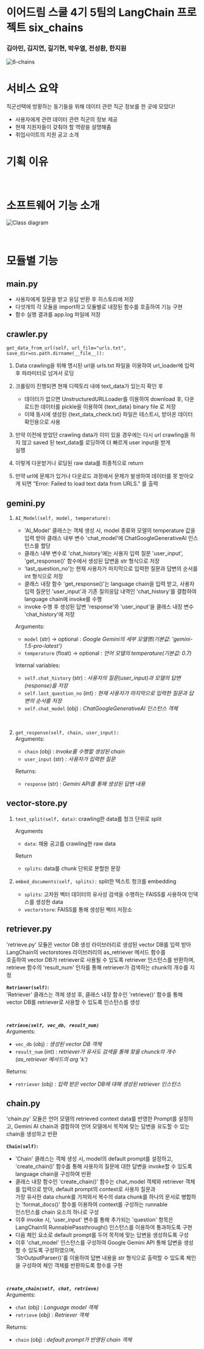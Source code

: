 # 이어드림 스쿨 4기 5팀의 LangChain 프로젝트 six_chains
### 김아민, 김지연, 길기현, 박우열, 전성환, 한지원

![6-chains](https://github.com/Styro29/six_chains/assets/133292854/232724ea-af0a-4465-aa85-459e78e4f662)


# 서비스 요약
직군선택에 방황하는 동기들을 위해 데이터 관련 직군 정보를 한 곳에 모았다!
- 사용자에게 관련 데이터 관련 직군의 정보 제공
- 현재 지원자들이 갖춰야 할 역량을 설명해줌
- 취업사이트의 지원 공고 소개  

# 기획 이유  


<br/> 

# 소프트웨어 기능 소개
![Class diagram](https://github.com/Styro29/six_chains/assets/133292854/1ce8c041-7bef-416d-bf2a-96f6dc5a3544)

<br/> 

# 모듈별 기능
## main.py
 - 사용자에게 질문을 받고 응답 반환 후 히스토리에 저장
 - 다섯개의 각 모듈을 import하고 모듈별로 내장된 함수를 호출하여 기능 구현
 - 함수 실행 결과를 app.log 파일에 저장


## crawler.py
`get_data_from_url(self, url_file="urls.txt", save_dir=os.path.dirname(__file__)):`<br>

1. Data crawling을 위해 명시된 url을 urls.txt 파일을 이용하여 url_loader에 입력 후 파라미터로 넘겨서 로딩

2. 크롤링이 진행되면 현재 디렉토리 내에 text_data가 있는지 확인 후 
	- 데이터가 없으면 UnstructuredURLLoader를 이용하여 download 후, 다운로드한 데이터를 pickle을 이용하여 {text_data} binary file 로 저장
	- 이때 동시에 생성된 {text_data_check.txt} 파일은 테스트시, 받아온 데이터 확인용으로 사용

3. 만약 이전에 받았던 crawling data가 이미 있을 경우에는 다시 url crawling을 하지 않고 saved 된 text_data를 로딩하여 더 빠르게 user input을 받게<br>실행

4. 이렇게 다운받거나 로딩된 raw data를 최종적으로 return

5. 만약 url에 문제가 있거나 다운로드 과정에서 문제가 발생하여 데이터를 못 받아오게 되면
	"Error: Failed to load text data from URLS." 를 출력


## gemini.py
1. `AI_Model(self, model, temperature):`<br>
	- 'AI_Model' 클래스는 객체 생성 시, model 종류와 모델의 temperature 값을 입력 받아 클래스 내부 변수 'chat_model'에 ChatGoogleGenerativeAI 인스턴스를 할당
	- 클래스 내부 변수로 'chat_history'에는 사용자 입력 질문 'user_input', 'get_response()' 함수에서 생성된 답변을 str 형식으로 저장
	- 'last_question_no'는 현재 사용자가 마지막으로 입력한 질문과 답변의 순서를 int 형식으로 저장
	- 클래스 내장 함수 'get_response()'는 language chain을 입력 받고, 사용자 입력 질문인 'user_input'과 기존 질의응답 내역인 'chat_history'를 결합하여<br>language chain에 invoke를 수행 
	- invoke 수행 후 생성된 답변 'response'와 'user_input'을 클래스 내장 변수 'chat_history'에 저장

	Arguments:
	- `model` (str) -> optional : *Google Gemini의 세부 모델명(기본값: 'gemini-1.5-pro-latest')*
	- `temperature` (float) -> optional : *언어 모델의 temperature(기본값: 0.7)*
	
	Internal variables:
	- `self.chat_history` (str) : *사용자의 질문(user_input)과 모델의 답변(response)을 저장*
	- `self.last_question_no` (int) : *현재 사용자가 마지막으로 입력한 질문과 답변의 순서를 저장*
	- `self.chat_model` (obj) : *ChatGoogleGenerativeAI 인스턴스 객체*

<br/> 

2. `get_response(self, chain, user_input):`<br>
	Arguments:
	- `chain` (obj) :  *invoke를 수행할 생성된 chain*
	- `user_input` (str) : *사용자가 입력한 질문*
	
	Returns:
	- `response` (str) : *Gemini API를 통해 생성된 답변 내용*


## vector-store.py
1. `text_split(self, data)`: 
	crawling한 data를 청크 단위로 split

	Arguments
	- `data`: 채용 공고를 crawling한 raw data

	Return
	- `splits`: data를 chunk 단위로 분할한 문장


2. `embed_documents(self, splits):`
	split한 텍스트 청크를 embedding

	- `splits`: 고차원 벡터 데이터의 유사성 검색을 수행하는 FAISS를 사용하여 인덱스를 생성한 data
	- `vectorstore`: FAISS를 통해 생성된 벡터 저장소


## retriever.py
'retrieve.py' 모듈은 vector DB 생성 라이브러리로 생성된 vector DB를 입력 받아 LangChain의 vectorstores 라이브러리의 as_retriever 메서드 함수를<br>호출하여 vector DB가 retriever로 사용될 수 있도록 retriever 인스턴스를 반환하며, retrieve 함수의 'result_num' 인자를 통해 retriever가 검색하는 chunk의 개수를 지정

**`Retriever(self)`:** <br>
'Retriever' 클래스는 객체 생성 후, 클래스 내장 함수인 'retrieve()' 함수를 통해 vector DB를 retriever로 사용할 수 있도록 인스턴스를 생성<br>

<br/> 

***`retrieve(self, vec_db, result_num)`***<br>
Arguments:
- `vec_db` (obj) :  *생성된 vector DB 객체*
- `result_num` (int) : *retriever가 유사도 검색을 통해 찾을 chunck의 개수(as_retriever 메서드의 arg 'k')*

Returns:
- `retriever` (obj) : *입력 받은 vector DB에 대해 생성된 retriever 인스턴스*


## chain.py
'chain.py' 모듈은 언어 모델의 retrieved context data를 반영한 Prompt를 설정하고, Gemini AI chain과 결합하여 언어 모델에서 목적에 맞는 답변을 유도할 수 있는 chain을 생성하고 반환

**`Chain(self)`:** <br>
- 'Chain' 클래스는 객체 생성 시, model의 default prompt를 설정하고, 'create_chain()' 함수를 통해 사용자의 질문에 대한 답변을 invoke할 수 있도록 language chain을 구성하여 반환<br>
- 클래스 내장 함수인 'create_chain()' 함수는 chat_model 객체와 retriever 객체를 입력으로 받아, default prompt의 context로 사용자 질문과<br>가장 유사한 data chunk를 가져와서
  복수의 data chunk를 하나의 문서로 병합하는 'format_docs()' 함수를 이용하여 context를 구성하는 runnable<br>인스턴스를 chain 요소의 하나로 구성
- 이후 invoke 시, 'user_input' 변수를 통해 추가되는 'question' 항목은 LangChain의 RunnablePassthrough() 인스턴스를 이용하여 통과하도록 구현
- 다음 체인 요소로 default prompt를 두어 목적에 맞는 답변을 생성하도록 구성
- 이후 'chat_model' 인스턴스를 구성하여 Google Gemini API 통해 답변을 생성할 수 있도록 구성하였으며, <br>'StrOutputParser()'를 이용하여 답변 내용을
  str 형식으로 출력할 수 있도록 체인을 구성하여 체인 객체를 반환하도록 함수를 구현<br>

<br/> 

***`create_chain(self, chat, retrieve)`***<br>
Arguments:
- `chat` (obj) : *Language model 객체*
- `retrieve` (obj) : *Retriever 객체*

Returns:
- `chain` (obj) : *default prompt가 반영된 chain 객체*
<br>
<br>
